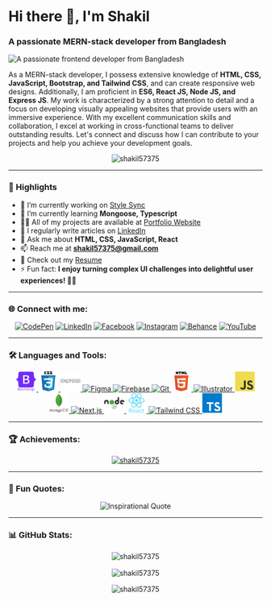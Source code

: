 # Hi there 👋, I'm Shakil

### A passionate MERN-stack developer from Bangladesh

![A passionate frontend developer from Bangladesh](https://i.ibb.co.com/rcBrrzd/Black-and-Yellow-Web-Developer-Linked-In-Banner-1.png)

As a MERN-stack developer, I possess extensive knowledge of **HTML, CSS, JavaScript, Bootstrap, and Tailwind CSS**, and can create responsive web designs. Additionally, I am proficient in **ES6, React JS, Node JS, and Express JS**. My work is characterized by a strong attention to detail and a focus on developing visually appealing websites that provide users with an immersive experience. With my excellent communication skills and collaboration, I excel at working in cross-functional teams to deliver outstanding results. Let's connect and discuss how I can contribute to your projects and help you achieve your development goals.

<p align="center"> <img src="https://komarev.com/ghpvc/?username=shakil57375&label=Profile%20views&color=0e75b6&style=flat" alt="shakil57375" /> </p>

---

### 🌟 Highlights
- 🔭 I’m currently working on [Style Sync](https://style-sync-client.vercel.app/)
- 🌱 I’m currently learning **Mongoose, Typescript**
- 👨‍💻 All of my projects are available at [Portfolio Website](https://shakil57375-portfolio.netlify.app/)
- 📝 I regularly write articles on [LinkedIn](https://www.linkedin.com/in/shakil-hossian-757817263/)
- 💬 Ask me about **HTML, CSS, JavaScript, React**
- 📫 Reach me at **shakil57375@gmail.com**
- 📄 Check out my [Resume](https://drive.google.com/file/d/1kGri4ATYHcXqJq7zcGthxx6gUjOjSGMe/view?usp=sharing)
- ⚡ Fun fact: **I enjoy turning complex UI challenges into delightful user experiences! 🚀✨**

---

### 🌐 Connect with me:

<p align="center">
<a href="https://codepen.io/https://codepen.io/shakil-hossain-the-bashful" target="blank"><img src="https://raw.githubusercontent.com/rahuldkjain/github-profile-readme-generator/master/src/images/icons/Social/codepen.svg" alt="CodePen" height="30" width="40" /></a>
<a href="https://www.linkedin.com/in/shakil-hossian-757817263/" target="blank"><img src="https://raw.githubusercontent.com/rahuldkjain/github-profile-readme-generator/master/src/images/icons/Social/linked-in-alt.svg" alt="LinkedIn" height="30" width="40" /></a>
<a href="https://web.facebook.com/profile.php?id=100056182026221" target="blank"><img src="https://raw.githubusercontent.com/rahuldkjain/github-profile-readme-generator/master/src/images/icons/Social/facebook.svg" alt="Facebook" height="30" width="40" /></a>
<a href="https://instagram.com/shakil57375" target="blank"><img src="https://raw.githubusercontent.com/rahuldkjain/github-profile-readme-generator/master/src/images/icons/Social/instagram.svg" alt="Instagram" height="30" width="40" /></a>
<a href="https://www.behance.net/shakilhossain57375" target="blank"><img src="https://raw.githubusercontent.com/rahuldkjain/github-profile-readme-generator/master/src/images/icons/Social/behance.svg" alt="Behance" height="30" width="40" /></a>
<a href="https://www.youtube.com/@shakilhossain5068" target="blank"><img src="https://raw.githubusercontent.com/rahuldkjain/github-profile-readme-generator/master/src/images/icons/Social/youtube.svg" alt="YouTube" height="30" width="40" /></a>
</p>

---

### 🛠️ Languages and Tools:

<p align="center"> 
  <a href="https://getbootstrap.com" target="_blank" rel="noreferrer"> <img src="https://raw.githubusercontent.com/devicons/devicon/master/icons/bootstrap/bootstrap-plain-wordmark.svg" alt="Bootstrap" width="40" height="40"/> </a> 
  <a href="https://www.w3schools.com/css/" target="_blank" rel="noreferrer"> <img src="https://raw.githubusercontent.com/devicons/devicon/master/icons/css3/css3-original-wordmark.svg" alt="CSS3" width="40" height="40"/> </a> 
  <a href="https://expressjs.com" target="_blank" rel="noreferrer"> <img src="https://raw.githubusercontent.com/devicons/devicon/master/icons/express/express-original-wordmark.svg" alt="Express.js" width="40" height="40"/> </a>
  <a href="https://www.figma.com/" target="_blank" rel="noreferrer"> <img src="https://www.vectorlogo.zone/logos/figma/figma-icon.svg" alt="Figma" width="40" height="40"/> </a>
  <a href="https://firebase.google.com/" target="_blank" rel="noreferrer"> <img src="https://www.vectorlogo.zone/logos/firebase/firebase-icon.svg" alt="Firebase" width="40" height="40"/> </a> 
  <a href="https://git-scm.com/" target="_blank" rel="noreferrer"> <img src="https://www.vectorlogo.zone/logos/git-scm/git-scm-icon.svg" alt="Git" width="40" height="40"/> </a> 
  <a href="https://www.w3.org/html/" target="_blank" rel="noreferrer"> <img src="https://raw.githubusercontent.com/devicons/devicon/master/icons/html5/html5-original-wordmark.svg" alt="HTML5" width="40" height="40"/> </a> 
  <a href="https://www.adobe.com/in/products/illustrator.html" target="_blank" rel="noreferrer"> <img src="https://www.vectorlogo.zone/logos/adobe_illustrator/adobe_illustrator-icon.svg" alt="Illustrator" width="40" height="40"/> </a> 
  <a href="https://developer.mozilla.org/en-US/docs/Web/JavaScript" target="_blank" rel="noreferrer"> <img src="https://raw.githubusercontent.com/devicons/devicon/master/icons/javascript/javascript-original.svg" alt="JavaScript" width="40" height="40"/> </a> 
  <a href="https://www.mongodb.com/" target="_blank" rel="noreferrer"> <img src="https://raw.githubusercontent.com/devicons/devicon/master/icons/mongodb/mongodb-original-wordmark.svg" alt="MongoDB" width="40" height="40"/> </a> 
  <a href="https://nextjs.org/" target="_blank" rel="noreferrer"> <img src="https://cdn.worldvectorlogo.com/logos/nextjs-2.svg" alt="Next.js" width="40" height="40"/> </a> 
  <a href="https://nodejs.org" target="_blank" rel="noreferrer"> <img src="https://raw.githubusercontent.com/devicons/devicon/master/icons/nodejs/nodejs-original-wordmark.svg" alt="Node.js" width="40" height="40"/> </a> 
  <a href="https://reactjs.org/" target="_blank" rel="noreferrer"> <img src="https://raw.githubusercontent.com/devicons/devicon/master/icons/react/react-original-wordmark.svg" alt="React" width="40" height="40"/> </a> 
  <a href="https://tailwindcss.com/" target="_blank" rel="noreferrer"> <img src="https://www.vectorlogo.zone/logos/tailwindcss/tailwindcss-icon.svg" alt="Tailwind CSS" width="40" height="40"/> </a> 
  <a href="https://www.typescriptlang.org/" target="_blank" rel="noreferrer"> <img src="https://raw.githubusercontent.com/devicons/devicon/master/icons/typescript/typescript-original.svg" alt="TypeScript" width="40" height="40"/> </a> 
</p>

---

### 🏆 Achievements:
<p align="center">
  <a href="https://github.com/ryo-ma/github-profile-trophy"><img src="https://github-profile-trophy.vercel.app/?username=shakil57375&theme=dracula&row=1&column=6" alt="shakil57375" /></a>
</p>

---

### 🎨 Fun Quotes:
<p align="center">
  <img src="https://quotes-github-readme.vercel.app/api?type=horizontal&theme=radical" alt="Inspirational Quote">
</p>

---

### 📊 GitHub Stats:
<p align="center">
  <img align="center" src="https://github-readme-stats.vercel.app/api?username=shakil57375&show_icons=true&locale=en&theme=radical" alt="shakil57375" />
</p>
<p align="center">
  <img align="center" src="https://github-readme-stats.vercel.app/api/top-langs?username=shakil57375&show_icons=true&locale=en&layout=compact&theme=radical" alt="shakil57375" />
</p>

<p align="center">
  <img align="center" src="https://github-readme-streak-stats.herokuapp.com/?user=shakil57375&theme=radical" alt="shakil57375" />
</p>

